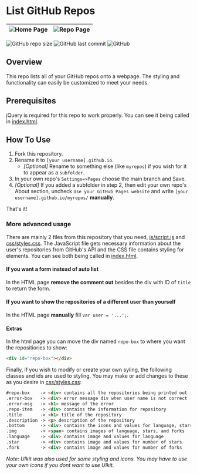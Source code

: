 # List GitHub Repos
|![Home Page](screen1.png "Home Page")|![Repo Page](screen2.png "Repo Page")|
|:---:|:---:|

![GitHub repo size](https://img.shields.io/github/repo-size/seyon123/list-github-repos?style=for-the-badge) ![GitHub last commit](https://img.shields.io/github/last-commit/seyon123/list-github-repos?label=Last%20Commit&style=for-the-badge) ![GitHub](https://img.shields.io/github/license/seyon123/list-github-repos?style=for-the-badge)
 ## Overview
 This repo lists all of your GitHub repos onto a webpage. The styling and functionality can easily be customized to meet your needs.

 ## Prerequisites

 jQuery is required for this repo to work properly. You can see it being called in [index.html](index.html).

 ## How To Use
1. Fork this repository.
1. Rename it to `[your username].github.io`.
   - *[Optional]* Rename to something else (like `myrepos`) if you wish for it to appear as a `subfolder`.
1. In your own repo's `Settings=>Pages` choose the main branch and Save.
1. *[Optional]* If you added a subfolder in step 2, then edit your own repo's About section, uncheck `Use your GitHub Pages website` and write  `[your username].github.io/myrepos/` **manually**.

That's it!

### More advanced usage
There are mainly 2 files from this repository that you need, [js/script.js](js/script.js) and [css/styles.css](css/styles.css). The JavaScript file gets necessary information about the user's repositories from GitHub's API and the CSS file contains styling for elements. You can see both being called in [index.html](index.html).

#### If you want a form instead of auto list
In the HTML page **remove the comment out** besides the div with ID of `title` to return the form.

#### If you want to show the repositories of a different user than yourself
In the HTML page **manually** fill `var user = '...';`.

#### Extras
In the html page you can move the div named `repo-box` to where you want the repositiories to show:
```html
<div id="repo-box"></div>
```

Finally, if you wish to modify or create your own syling, the following classes and ids are used to styling. You may make or add changes to these as you desire in [css/styles.css](css/styles.css):
```html
#repo-box    -> <div> contains all the repositories being printed out
.error-box   -> <div> error message div when user name is not correct
.error-msg   -> <h1> message of the error
.repo-item   -> <div> contains the information for repository
.title       -> <h1> title of the repository
.description -> <p> description of the repository
.bottom      -> <div> contains the icons and values for language, stars and forks of repo
.img         -> <span> contains images of language, stars, and forks
.language    -> <div> contains image and values for language
.star        -> <div> contains image and values for number of stars
.fork        -> <div> contains image and values for number of forks
```
*Note: UIkit was also used for some styling and icons. You may have to use your own icons if you dont want to use UIkit.*
